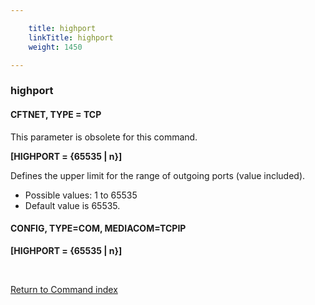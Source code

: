 ```yaml
---

    title: highport
    linkTitle: highport
    weight: 1450

---
```

<span id="highport"></span>

### highport

#### CFTNET, TYPE = TCP

This parameter is obsolete for this command.

****\[HIGHPORT = {65535 | n}\]****

Defines the upper limit for the range of outgoing ports (value included).

- Possible
    values: 1 to 65535
- Default
    value is 65535.

#### CONFIG, TYPE=COM, MEDIACOM=TCPIP

****\[HIGHPORT = {65535 | n}\]****

 

[Return to Command index](../../)
